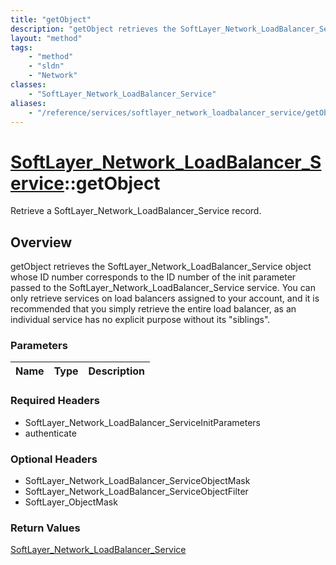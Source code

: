 ```yaml
---
title: "getObject"
description: "getObject retrieves the SoftLayer_Network_LoadBalancer_Service object whose ID number corresponds to the ID number of th... "
layout: "method"
tags:
    - "method"
    - "sldn"
    - "Network"
classes:
    - "SoftLayer_Network_LoadBalancer_Service"
aliases:
    - "/reference/services/softlayer_network_loadbalancer_service/getObject"
---
```

# [SoftLayer_Network_LoadBalancer_Service](/reference/services/SoftLayer_Network_LoadBalancer_Service)::getObject

Retrieve a SoftLayer_Network_LoadBalancer_Service record.


## Overview 
getObject retrieves the SoftLayer_Network_LoadBalancer_Service object whose ID number corresponds to the ID number of the init parameter passed to the SoftLayer_Network_LoadBalancer_Service service. You can only retrieve services on load balancers assigned to your account, and it is recommended that you simply retrieve the entire load balancer, as an individual service has no explicit purpose without its "siblings". 

### Parameters 
|Name | Type | Description |
| --- | --- | --- |


### Required Headers
* SoftLayer_Network_LoadBalancer_ServiceInitParameters
* authenticate

### Optional Headers
* SoftLayer_Network_LoadBalancer_ServiceObjectMask
* SoftLayer_Network_LoadBalancer_ServiceObjectFilter
* SoftLayer_ObjectMask

### Return Values
<a href='/reference/datatypes/SoftLayer_Network_LoadBalancer_Service'>SoftLayer_Network_LoadBalancer_Service </a>

